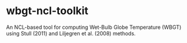 # wbgt-ncl-toolkit
An NCL-based tool for computing Wet-Bulb Globe Temperature (WBGT) using Stull (2011) and Liljegren et al. (2008) methods.
